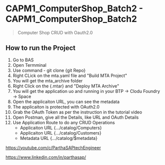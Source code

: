 # CAPM1_ComputerShop_Batch2 - CAPM1_ComputerShop_Batch2
> Computer Shop CRUD with Oauth2.0

## How to run the Project
1. Go to BAS
2. Open Termminal
3. Use command - git clone {git Repo}
4. Right CLick on the mta.yaml file and "Build MTA Project"
5. You will get the mta_archive folder
6. Right Click on the {.mtar} and "Deploy MTA Archive"
7. You will get the application uo and running in your BTP -> Clodu Foundry -> Space
8. Open the applicaiton URL, you can see the metadata
9. The applicaiton is protected with OAuth2.0
10. Grab the OAuth Token as per the instruction in the tutorial video
11. Open Postman, give all the Details, like URL and OAuth Details
12. Use Application Route to do any CRUD Operations
    - Applicaiton URL {.../catalog/Computers}
    - Applicaiton URL {.../catalog/Customers}
    - Metadata URL {.../catalog/$metadata}


https://youtube.com/c/ParthaSAPtechEngineer

https://www.linkedin.com/in/parthasap/


